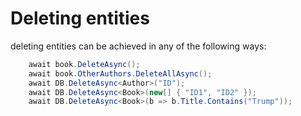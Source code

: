 # Deleting entities

deleting entities can be achieved in any of the following ways:

```csharp  
    await book.DeleteAsync();
    await book.OtherAuthors.DeleteAllAsync();
    await DB.DeleteAsync<Author>("ID");
    await DB.DeleteAsync<Book>(new[] { "ID1", "ID2" });
    await DB.DeleteAsync<Book>(b => b.Title.Contains("Trump")); 
```